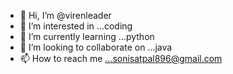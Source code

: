 - 👋 Hi, I’m @virenleader
- 👀 I’m interested in ...coding
- 🌱 I’m currently learning ...python
- 💞️ I’m looking to collaborate on ...java
- 📫 How to reach me ...sonisatpal896@gmail.com

<!---
virenleader/virenleader is a ✨ special ✨ repository because its `README.md` (this file) appears on your GitHub profile.
You can click the Preview link to take a look at your changes.
--->
